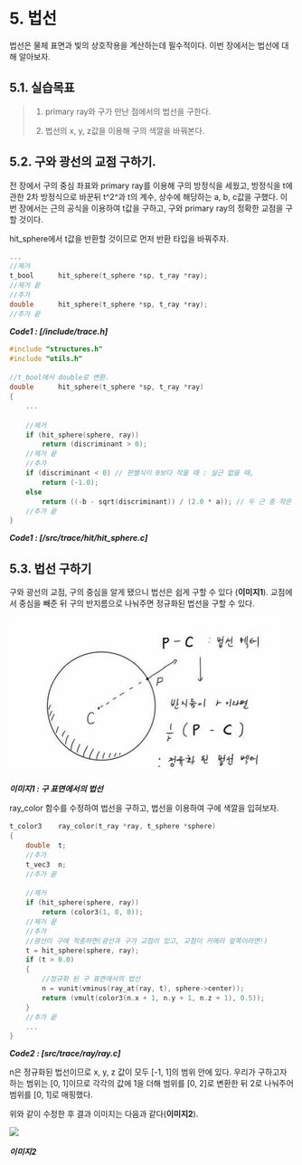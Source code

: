 # 5. 법선

 법선은 물체 표면과 빛의 상호작용을 계산하는데 필수적이다. 이번 장에서는 법선에 대해 알아보자.

## 5.1. 실습목표
>
> 1. primary ray와 구가 만난 점에서의 법선을 구한다.
>
> 2. 법선의 x, y, z값을 이용해 구의 색깔을 바꿔본다.
>

## 5.2. 구와 광선의 교점 구하기.

전 장에서 구의 중심 좌표와 primary ray를 이용해 구의 방정식을 세웠고, 방정식을 t에 관한 2차 방정식으로 바꾼뒤 t^2^과 t의 계수, 상수에 해당하는 a, b, c값을 구했다. 이번 장에서는 근의 공식을 이용하여 t값을 구하고, 구와 primary ray의 정확한 교점을 구할 것이다.

hit_sphere에서 t값을 반환할 것이므로 먼저 반환 타입을 바꿔주자.

```c
...
//제거
t_bool		hit_sphere(t_sphere *sp, t_ray *ray);
//제거 끝
//추가
double		hit_sphere(t_sphere *sp, t_ray *ray);
//추가 끝
```
***Code1 : [/include/trace.h]***

```c
#include "structures.h"
#include "utils.h"

//t_bool에서 double로 변환.
double		hit_sphere(t_sphere *sp, t_ray *ray)
{
	...
	
	//제거
	if (hit_sphere(sphere, ray))
		return (discriminant > 0);
	//제거 끝
	//추가
	if (discriminant < 0) // 판별식이 0보다 작을 때 : 실근 없을 때,
		return (-1.0);
	else
		return ((-b - sqrt(discriminant)) / (2.0 * a)); // 두 근 중 작은 근
	//추가 끝
}
```
***Code1 : [/src/trace/hit/hit_sphere.c]***

## 5.3. 법선 구하기

구와 광선의 교점, 구의 중심을 알게 됐으니 법선은 쉽게 구할 수 있다 (**이미지1**). 교점에서 중심을 빼준 뒤 구의 반지름으로 나눠주면 정규화된 법선을 구할 수 있다.

![](./images/05_image1.jpg)

***이미지1 : 구 표면에서의 법선***

ray_color 함수를 수정하여 법선을 구하고, 법선을 이용하여 구에 색깔을 입혀보자.

```c
t_color3	ray_color(t_ray *ray, t_sphere *sphere)
{
	double	t;
	//추가
	t_vec3	n;
	//추가 끝

	//제거
	if (hit_sphere(sphere, ray))
		return (color3(1, 0, 0));
	//제거 끝
	//추가
	//광선이 구에 적중하면(광선과 구가 교점이 있고, 교점이 카메라 앞쪽이라면!)
	t = hit_sphere(sphere, ray);
	if (t > 0.0)
	{
		//정규화 된 구 표면에서의 법선
		n = vunit(vminus(ray_at(ray, t), sphere->center));
		return (vmult(color3(n.x + 1, n.y + 1, n.z + 1), 0.5));
	}
	//추가 끝
	...
}
```
***Code2 : [src/trace/ray/ray.c]***

n은 정규화된 법선이므로 x, y, z 값이 모두 [-1, 1]의 범위 안에 있다. 우리가 구하고자 하는 범위는 [0, 1]이므로 각각의 값에 1을 더해 범위를 [0, 2]로 변환한 뒤 2로 나눠주어 범위를 [0, 1]로 매핑했다.

위와 같이 수정한 후 결과 이미지는 다음과 같다(**이미지2**).

![](https://raytracing.github.io/images/img-1.04-normals-sphere.png)

***이미지2***
